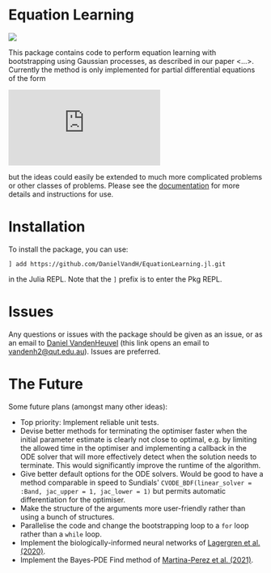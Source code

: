 # Equation Learning

[![](https://img.shields.io/badge/docs-dev-blue.svg)](https://DanielVandH.github.io/EquationLearning.jl/dev)

This package contains code to perform equation learning with bootstrapping using Gaussian processes, as described in our paper <...>. Currently the method is only implemented for partial differential equations of the form

![equation](http://latex.codecogs.com/svg.latex?%5Cfrac%7B%5Cpartial%20u%7D%7B%5Cpartial%20t%7D%20=%20T(t;%20%5Cmathbf%7B%5Calpha%7D)%20%5Cleft%5B%5Cfrac%7B%5Cpartial%7D%7B%5Cpartial%20x%7D%5Cleft(D(u;%20%5Cmathbf%7B%5Cbeta%7D)%5Cfrac%7B%5Cpartial%20u%7D%7B%5Cpartial%20x%7D%5Cright)%20&plus;%20R(u;%20%5Cmathbf%7B%5Cgamma%7D)%5Cright%5D,)

but the ideas could easily be extended to much more complicated problems or other classes of problems. Please see the [documentation](https://DanielVandH.github.io/EquationLearning.jl/dev) for more details and instructions for use. 

# Installation 

To install the package, you can use:
```
] add https://github.com/DanielVandH/EquationLearning.jl.git
```
in the Julia REPL. Note that the `]` prefix is to enter the Pkg REPL.

# Issues 

Any questions or issues with the package should be given as an issue, or as an email to [Daniel VandenHeuvel](mailto:vandenh2@qut.edu.au?subject=GP%20Equation%20Learning&body=Dear%20Daniel,) (this link opens an email to vandenh2@qut.edu.au). Issues are preferred.

# The Future 

Some future plans (amongst many other ideas):

- Top priority: Implement reliable unit tests.
- Devise better methods for terminating the optimiser faster when the initial parameter estimate is clearly not close to optimal, e.g. by limiting the allowed time in the optimiser and implementing a callback in the ODE solver that will more effectively detect when the solution needs to terminate. This would significantly improve the runtime of the algorithm.
- Give better default options for the ODE solvers. Would be good to have a method comparable in speed to Sundials' `CVODE_BDF(linear_solver = :Band, jac_upper = 1, jac_lower = 1)` but permits automatic differentiation for the optimiser.
- Make the structure of the arguments more user-friendly rather than using a bunch of structures.
- Parallelise the code and change the bootstrapping loop to a `for` loop rather than a `while` loop. 
- Implement the biologically-informed neural networks of [Lagergren et al. (2020)](https://doi.org/10.1371/journal.pcbi.1008462).
- Implement the Bayes-PDE Find method of [Martina-Perez et al. (2021)](https://doi.org/10.1098/rspa.2021.0426).
